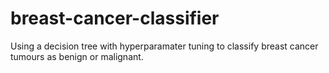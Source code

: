# breast-cancer-classifier
Using a decision tree with hyperparamater tuning to classify breast cancer tumours as benign or malignant.



